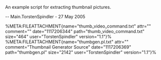 An example script for extracting thumbnail pictures.

-- Main.TorstenSpindler - 27 May 2005

%META:FILEATTACHMENT{name="thumb\_video\_command.txt" attr="" comment=""
date="1117206344" path="thumb\_video\_command.txt" size="464"
user="TorstenSpindler" version="1.1"}%
%META:FILEATTACHMENT{name="thumbgen.pl.txt" attr="" comment="Thumbnail
Generator Source" date="1117206369" path="thumbgen.pl" size="2142"
user="TorstenSpindler" version="1.1"}%
